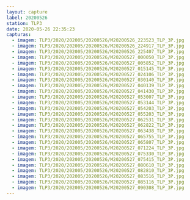 ```yaml
---
layout: capture
label: 20200526
station: TLP3
date: 2020-05-26 22:35:23
capturas:
  - imagem: TLP3/2020/202005/20200526/M20200526_223523_TLP_3P.jpg
  - imagem: TLP3/2020/202005/20200526/M20200526_224917_TLP_3P.jpg
  - imagem: TLP3/2020/202005/20200526/M20200526_225407_TLP_3P.jpg
  - imagem: TLP3/2020/202005/20200526/M20200527_000050_TLP_3P.jpg
  - imagem: TLP3/2020/202005/20200526/M20200527_005852_TLP_3P.jpg
  - imagem: TLP3/2020/202005/20200526/M20200527_015145_TLP_3P.jpg
  - imagem: TLP3/2020/202005/20200526/M20200527_024106_TLP_3P.jpg
  - imagem: TLP3/2020/202005/20200526/M20200527_030140_TLP_3P.jpg
  - imagem: TLP3/2020/202005/20200526/M20200527_040139_TLP_3P.jpg
  - imagem: TLP3/2020/202005/20200526/M20200527_041430_TLP_3P.jpg
  - imagem: TLP3/2020/202005/20200526/M20200527_053007_TLP_3P.jpg
  - imagem: TLP3/2020/202005/20200526/M20200527_053144_TLP_3P.jpg
  - imagem: TLP3/2020/202005/20200526/M20200527_054203_TLP_3P.jpg
  - imagem: TLP3/2020/202005/20200526/M20200527_055203_TLP_3P.jpg
  - imagem: TLP3/2020/202005/20200526/M20200527_062531_TLP_3P.jpg
  - imagem: TLP3/2020/202005/20200526/M20200527_062822_TLP_3P.jpg
  - imagem: TLP3/2020/202005/20200526/M20200527_063438_TLP_3P.jpg
  - imagem: TLP3/2020/202005/20200526/M20200527_065755_TLP_3P.jpg
  - imagem: TLP3/2020/202005/20200526/M20200527_065807_TLP_3P.jpg
  - imagem: TLP3/2020/202005/20200526/M20200527_071224_TLP_3P.jpg
  - imagem: TLP3/2020/202005/20200526/M20200527_075330_TLP_3P.jpg
  - imagem: TLP3/2020/202005/20200526/M20200527_075415_TLP_3P.jpg
  - imagem: TLP3/2020/202005/20200526/M20200527_080610_TLP_3P.jpg
  - imagem: TLP3/2020/202005/20200526/M20200527_082810_TLP_3P.jpg
  - imagem: TLP3/2020/202005/20200526/M20200527_083516_TLP_3P.jpg
  - imagem: TLP3/2020/202005/20200526/M20200527_085116_TLP_3P.jpg
  - imagem: TLP3/2020/202005/20200526/M20200527_090308_TLP_3P.jpg
---
```

